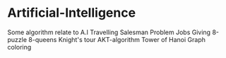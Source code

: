 # Artificial-Intelligence
Some algorithm relate to A.I
Travelling Salesman Problem
Jobs Giving
8-puzzle
8-queens
Knight's tour
AKT-algorithm
Tower of Hanoi
Graph coloring
